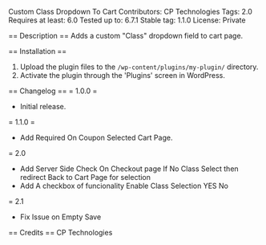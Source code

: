 Custom Class Dropdown To Cart
Contributors: CP Technologies
Tags: 2.0
Requires at least: 6.0
Tested up to: 6.7.1
Stable tag: 1.1.0
License: Private

== Description ==
Adds a custom "Class" dropdown field to cart page. 

== Installation ==
1. Upload the plugin files to the `/wp-content/plugins/my-plugin/` directory.
2. Activate the plugin through the 'Plugins' screen in WordPress.

== Changelog ==
= 1.0.0 =
* Initial release.

= 1.1.0 =
* Add Required On Coupon Selected Cart Page.

= 2.0
* Add Server Side Check On Checkout page If No Class Select then redirect Back to Cart Page for selection
* Add A checkbox of funcionality Enable Class Selection YES No

= 2.1
* Fix Issue on Empty Save


== Credits ==
CP Technologies
